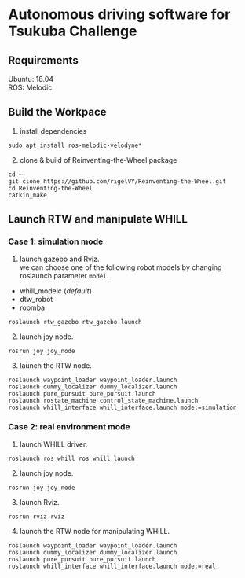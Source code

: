 # Autonomous driving software for Tsukuba Challenge

## Requirements
Ubuntu: 18.04  
ROS: Melodic

## Build the Workpace
1. install dependencies
```
sudo apt install ros-melodic-velodyne*
```

2. clone & build of Reinventing-the-Wheel package
```
cd ~
git clone https://github.com/rigelVY/Reinventing-the-Wheel.git
cd Reinventing-the-Wheel
catkin_make
```

## Launch RTW and manipulate WHILL

### Case 1: simulation mode
1. launch gazebo and Rviz.  
we can choose one of the following robot models by changing roslaunch parameter `model`.
- whill_modelc (*default*)
- dtw_robot
- roomba
```
roslaunch rtw_gazebo rtw_gazebo.launch
```

2. launch joy node.
```
rosrun joy joy_node
```

3. launch the RTW node.
```
roslaunch waypoint_loader waypoint_loader.launch
roslaunch dummy_localizer dummy_localizer.launch
roslaunch pure_pursuit pure_pursuit.launch
roslaunch rostate_machine control_state_machine.launch
roslaunch whill_interface whill_interface.launch mode:=simulation
```

### Case 2: real environment mode
1. launch WHILL driver.
```
roslaunch ros_whill ros_whill.launch
```

2. launch joy node.
```
rosrun joy joy_node
```

3. launch Rviz.
```
rosrun rviz rviz
```

4. launch the RTW node for manipulating WHILL.
```
roslaunch waypoint_loader waypoint_loader.launch
roslaunch dummy_localizer dummy_localizer.launch
roslaunch pure_pursuit pure_pursuit.launch
roslaunch whill_interface whill_interface.launch mode:=real
```
